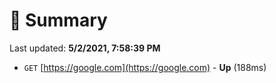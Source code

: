 # 📖 Summary
Last updated: **5/2/2021, 7:58:39 PM**

- `GET` [https://google.com](https://google.com) - **Up** (188ms)

